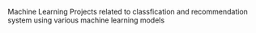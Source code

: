 Machine Learning Projects related to classfication and recommendation system using various machine learning models 
 
 
 
 
